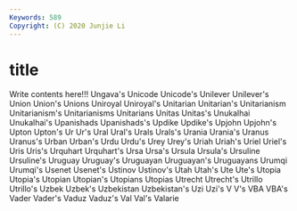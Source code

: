 ```yaml
---
Keywords: 589
Copyright: (C) 2020 Junjie Li
---
```


# title

Write contents here!!!
Ungava's 
Unicode 
Unicode's 
Unilever 
Unilever's 
Union 
Union's 
Unions
Uniroyal 
Uniroyal's 
Unitarian 
Unitarian's 
Unitarianism 
Unitarianism's 
Unitarianisms 
Unitarians 
Unitas 
Unitas's
Unukalhai 
Unukalhai's 
Upanishads 
Upanishads's 
Updike 
Updike's 
Upjohn 
Upjohn's 
Upton 
Upton's
Ur 
Ur's 
Ural 
Ural's 
Urals 
Urals's 
Urania 
Urania's 
Uranus 
Uranus's
Urban 
Urban's 
Urdu 
Urdu's 
Urey 
Urey's 
Uriah 
Uriah's 
Uriel 
Uriel's
Uris 
Uris's 
Urquhart 
Urquhart's 
Ursa 
Ursa's 
Ursula 
Ursula's 
Ursuline 
Ursuline's
Uruguay 
Uruguay's 
Uruguayan 
Uruguayan's 
Uruguayans 
Urumqi 
Urumqi's 
Usenet 
Usenet's 
Ustinov
Ustinov's 
Utah 
Utah's 
Ute 
Ute's 
Utopia 
Utopia's 
Utopian 
Utopian's 
Utopians
Utopias 
Utrecht 
Utrecht's 
Utrillo 
Utrillo's 
Uzbek 
Uzbek's 
Uzbekistan 
Uzbekistan's 
Uzi
Uzi's 
V 
V's 
VBA 
VBA's 
Vader 
Vader's 
Vaduz 
Vaduz's 
Val
Val's 
Valarie 

